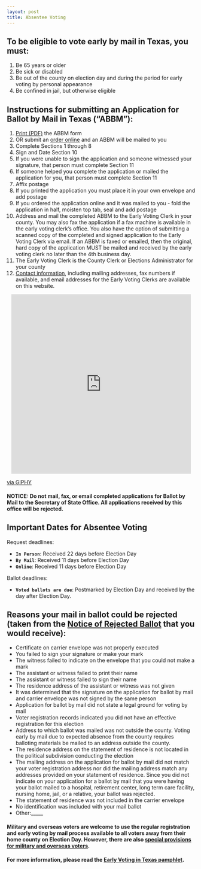 ```yaml
---
layout: post
title: Absentee Voting
---
```


## To be eligible to vote early by mail in Texas, you must: 
1. Be 65 years or older
2. Be sick or disabled
3. Be out of the county on election day and during the period for early voting by personal appearance
4. Be confined in jail, but otherwise eligible

## Instructions for submitting an Application for Ballot by Mail in Texas (“ABBM”):
1. [Print (PDF)](https://webservices.sos.state.tx.us/forms/5-15f.pdf) the ABBM form
2. OR submit an [order online](https://bbm.sos.state.tx.us/bbm.asp) and an ABBM will be mailed to you
3. Complete Sections 1 through 8
4. Sign and Date Section 10
5. If you were unable to sign the application and someone witnessed your signature, that person must complete Section 11
6. If someone helped you complete the application or mailed the application for you, that person must complete Section 11
7. Affix postage
  1. If you printed the application you must place it in your own envelope and add postage
  2. If you ordered the application online and it was mailed to you - fold the application in half, moisten top tab, seal and add postage
8. Address and mail the completed ABBM to the Early Voting Clerk in your county. You may also fax the application if a fax machine is available in the early voting clerk’s office.  You also have the option of submitting a scanned copy of the completed and signed application to the Early Voting Clerk via email. If an ABBM is faxed or emailed, then the original, hard copy of the application MUST be mailed and received by the early voting clerk no later than the 4th business day.
  1. The Early Voting Clerk is the County Clerk or Elections Administrator for your county
  2. [Contact information](https://www.sos.state.tx.us/elections/voter/county.shtml), including mailing addresses, fax numbers if available, and email addresses for the Early Voting Clerks are available on this website.

<p align="center">
<iframe src="https://giphy.com/embed/4QMcpaQXZOEshaUVsj" width="480" height="480" frameBorder="0" class="giphy-embed" allowFullScreen></iframe><p><a href="https://giphy.com/gifs/loharris-vote-loharrisvote-4QMcpaQXZOEshaUVsj">via GIPHY</a></p>
</p>

#### NOTICE: Do not mail, fax, or email completed applications for Ballot by Mail to the Secretary of State Office. All applications received by this office will be rejected. 

## Important Dates for Absentee Voting
Request deadlines: 
* **`In Person`**: Received 22 days before Election Day
* **`By Mail`**: Received 11 days before Election Day
* **`Online`**: Received 11 days before Election Day

Ballot deadlines: 
* **`Voted ballots are due`**: Postmarked by Election Day and received by the day after Election Day. 

## Reasons your mail in ballot could be rejected (taken from the [Notice of Rejected Ballot](https://www.sos.state.tx.us/elections/forms/pol-sub/5-42f.pdf) that you would receive):
* Certificate on carrier envelope was not properly executed
* You failed to sign your signature or make your mark
* The witness failed to indicate on the envelope that you could not make a mark
* The assistant or witness failed to print their name
* The assistant or witness failed to sign their name
* The residence address of the assistant or witness was not given
* It was determined that the signature on the application for ballot by mail and carrier envelope was not signed by the same person
* Application for ballot by mail did not state a legal ground for voting by mail
* Voter registration records indicated you did not have an effective registration for this election
* Address to which ballot was mailed was not outside the county. Voting early by mail due to expected absence from the county requires balloting materials be mailed to an address outside the county. 
* The residence address on the statement of residence is not located in the political subdivision conducting the election
* The mailing address on the application for ballot by mail did not match your voter registration address nor did the mailing address match any addresses provided on your statement of residence. Since you did not indicate on your application for a ballot by mail that you were having your ballot mailed to a hospital, retirement center, long term care facility, nursing home, jail, or a relative, your ballot was rejected. 
* The statement of residence was not included in the carrier envelope
* No identification was included with your mail ballot
* Other:_____

#### Military and overseas voters are welcome to use the regular registration and early voting by mail process available to all voters away from their home county on Election Day. However, there are also [special provisions for military and overseas voters](https://www.votetexas.gov/military-overseas-voters/index.html).

#### For more information, please read the [Early Voting in Texas pamphlet](https://www.votetexas.gov/voting/when.html#early-voting).
